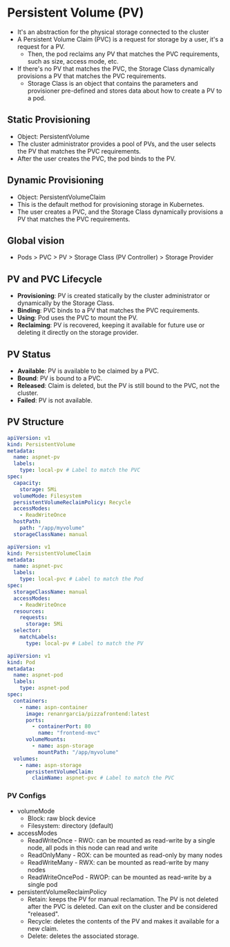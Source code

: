 # Persistent Volume (PV)

- It's an abstraction for the physical storage connected to the cluster
- A Persistent Volume Claim (PVC) is a request for storage by a user, it's a request for a PV.
  - Then, the pod reclaims any PV that matches the PVC requirements, such as size, access mode, etc.
- If there's no PV that matches the PVC, the Storage Class dynamically provisions a PV that matches the PVC requirements.
  - Storage Class is an object that contains the parameters and provisioner pre-defined and stores data about how to create a PV to a pod.

## Static Provisioning

- Object: PersistentVolume
- The cluster administrator provides a pool of PVs, and the user selects the PV that matches the PVC requirements.
- After the user creates the PVC, the pod binds to the PV.

## Dynamic Provisioning

- Object: PersistentVolumeClaim
- This is the default method for provisioning storage in Kubernetes.
- The user creates a PVC, and the Storage Class dynamically provisions a PV that matches the PVC requirements.

## Global vision

- Pods > PVC > PV > Storage Class (PV Controller) > Storage Provider

## PV and PVC Lifecycle

- **Provisioning**: PV is created statically by the cluster administrator or dynamically by the Storage Class.
- **Binding**: PVC binds to a PV that matches the PVC requirements.
- **Using**: Pod uses the PVC to mount the PV.
- **Reclaiming**: PV is recovered, keeping it available for future use or deleting it directly on the storage provider.

## PV Status

- **Available**: PV is available to be claimed by a PVC.
- **Bound**: PV is bound to a PVC.
- **Released**: Claim is deleted, but the PV is still bound to the PVC, not the cluster.
- **Failed**: PV is not available.

## PV Structure

```yaml - pv1.yml
apiVersion: v1
kind: PersistentVolume
metadata:
  name: aspnet-pv
  labels:
    type: local-pv # Label to match the PVC
spec:
  capacity:
    storage: 5Mi
  volumeMode: Filesystem
  persistentVolumeReclaimPolicy: Recycle
  accessModes:
    - ReadWriteOnce
  hostPath:
    path: "/app/myvolume"
  storageClassName: manual
```

```yaml - pvc1.yml
apiVersion: v1
kind: PersistentVolumeClaim
metadata:
  name: aspnet-pvc
  labels:
    type: local-pvc # Label to match the Pod
spec:
  storageClassName: manual
  accessModes:
    - ReadWriteOnce
  resources:
    requests:
      storage: 5Mi
  selector:
    matchLabels:
      type: local-pv # Label to match the PV
```

```yaml - pod1.yml
apiVersion: v1
kind: Pod
metadata:
  name: aspnet-pod
  labels:
    type: aspnet-pod
spec:
  containers:
    - name: aspn-container
      image: renanrgarcia/pizzafrontend:latest
      ports:
        - containerPort: 80
          name: "frontend-mvc"
      volumeMounts:
        - name: aspn-storage
          mountPath: "/app/myvolume"
  volumes:
    - name: aspn-storage
      persistentVolumeClaim:
        claimName: aspnet-pvc # Label to match the PVC
```

### PV Configs

- volumeMode
  - Block: raw block device
  - Filesystem: directory (default)
- accessModes
  - ReadWriteOnce - RWO: can be mounted as read-write by a single node, all pods in this node can read and write
  - ReadOnlyMany - ROX: can be mounted as read-only by many nodes
  - ReadWriteMany - RWX: can be mounted as read-write by many nodes
  - ReadWriteOncePod - RWOP: can be mounted as read-write by a single pod
- persistentVolumeReclaimPolicy
  - Retain: keeps the PV for manual reclamation. The PV is not deleted after the PVC is deleted. Can exit on the cluster and be considered "released".
  - Recycle: deletes the contents of the PV and makes it available for a new claim.
  - Delete: deletes the associated storage.

```

```
